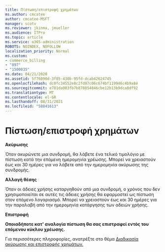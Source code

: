 ```yaml
---
title: Πίστωση/επιστροφή χρημάτων
ms.author: cmcatee
author: cmcatee-MSFT
manager: scotv
ms.reviewer: jkinma, jmueller
ms.audience: ITPro
ms.topic: article
ms.service: o365-administration
ROBOTS: NOINDEX, NOFOLLOW
localization_priority: Normal
ms.custom:
- commerce_billing
- "897"
- "1500035"
ms.date: 04/21/2020
ms.assetid: 5f76890d-3f85-430b-95fd-dcab42624745
ms.openlocfilehash: dc0fc34552e8c2fd97c06c674bf119946c4b9a8e
ms.sourcegitcommit: e781da003fb7b878854846cbe12b13b9dca8df92
ms.translationtype: MT
ms.contentlocale: el-GR
ms.lasthandoff: 08/31/2021
ms.locfileid: "58841613"
---
```

# <a name="creditrefund"></a>Πίστωση/επιστροφή χρημάτων

**Ακύρωσης**
  
Όταν ακυρώνετε μια συνδρομή, θα λάβετε ένα τελικό τιμολόγιο με πίστωση κατά την επόμενη ημερομηνία χρέωσης. Μπορεί να χρειαστούν έως και 30 ημέρες για να λάβετε από την ημερομηνία ακύρωσης της συνδρομής.
  
**Αλλαγή θέσης**
  
Όταν οι άδειες χρήσης καταργηθούν από μια συνδρομή, ο χρόνος που δεν χρησιμοποιείται σε αυτές τις άδειες χρήσης θα εφαρμοστεί ως πίστωση στον επόμενο λογαριασμό. Μπορεί να χρειαστούν έως και 30 ημέρες για την παραλαβή από την ημερομηνία κατάργησης των αδειών χρήσης.

**Επιστροφή**

**Οποιαδήποτε κατ' αναλογία πίστωση θα σας επιστραφεί εντός του επόμενου κύκλου χρέωσης.**

Για περισσότερες πληροφορίες, ανατρέξτε στο θέμα [Διαδικασία ακύρωσης και επιστροφής χρημάτων.](https://docs.microsoft.com/microsoft-365/commerce/subscriptions/cancel-your-subscription) 
